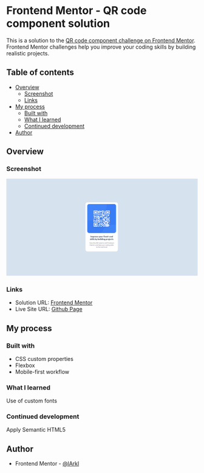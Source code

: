# Frontend Mentor - QR code component solution

This is a solution to the [QR code component challenge on Frontend Mentor](https://www.frontendmentor.io/challenges/qr-code-component-iux_sIO_H). Frontend Mentor challenges help you improve your coding skills by building realistic projects. 

## Table of contents

- [Overview](#overview)
  - [Screenshot](#screenshot)
  - [Links](#links)
- [My process](#my-process)
  - [Built with](#built-with)
  - [What I learned](#what-i-learned)
  - [Continued development](#continued-development)
- [Author](#author)

## Overview

### Screenshot

![](./screenshot.JPG)

### Links

- Solution URL: [Frontend Mentor](https://www.frontendmentor.io/solutions/qrcompcssflexboxandvariables-a2nbYFAcu)
- Live Site URL: [Github Page](https://larkl.github.io/fm-qr-code-component/)

## My process

### Built with

- CSS custom properties
- Flexbox
- Mobile-first workflow

### What I learned

Use of custom fonts

### Continued development

Apply Semantic HTML5

## Author

- Frontend Mentor - [@lArkl](https://www.frontendmentor.io/profile/lArkl)
